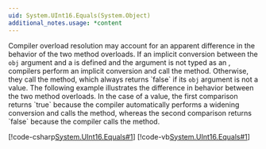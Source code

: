 ```yaml
---
uid: System.UInt16.Equals(System.Object)
additional_notes.usage: *content
---
```


<p>Compiler overload resolution may account for an apparent difference in the behavior of the two <xref href="System.UInt16.Equals(System.UInt16)"></xref> method overloads. If an implicit conversion between the <code>obj</code> argument and a <xref href="System.UInt16"></xref> is defined and the argument is not typed as an <xref href="System.Object"></xref>, compilers perform an implicit conversion and call the <xref href="System.UInt16.Equals(System.UInt16)"></xref> method. Otherwise, they call the <xref href="System.UInt16.Equals(System.Object)"></xref> method, which always returns `false` if its <code>obj</code> argument is not a <xref href="System.UInt16"></xref> value. The following example illustrates the difference in behavior between the two method overloads. In the case of a <xref href="System.Byte"></xref> value, the first comparison returns `true` because the compiler automatically performs a widening conversion and calls the <xref href="System.UInt16.Equals(System.UInt16)"></xref> method, whereas the second comparison returns `false` because the compiler calls the <xref href="System.UInt16.Equals(System.Object)"></xref> method.  
  
 [!code-csharp[System.UInt16.Equals#1](~/samples/snippets/csharp/VS_Snippets_CLR_System/system.uint16.equals/cs/equalsoverl.cs#1)]
 [!code-vb[System.UInt16.Equals#1](~/samples/snippets/visualbasic/VS_Snippets_CLR_System/system.uint16.equals/vb/equalsoverl.vb#1)]</p>


